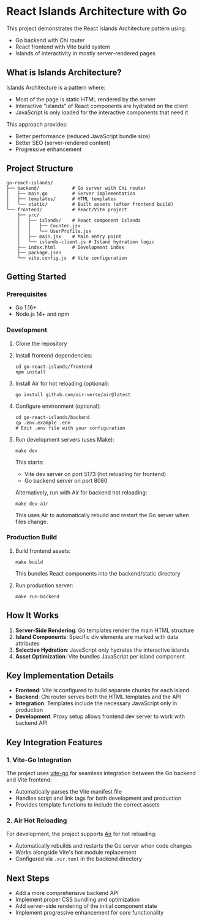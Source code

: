 # React Islands Architecture with Go

This project demonstrates the React Islands Architecture pattern using:
- Go backend with Chi router
- React frontend with Vite build system
- Islands of interactivity in mostly server-rendered pages

## What is Islands Architecture?

Islands Architecture is a pattern where:
- Most of the page is static HTML rendered by the server
- Interactive "islands" of React components are hydrated on the client
- JavaScript is only loaded for the interactive components that need it

This approach provides:
- Better performance (reduced JavaScript bundle size)
- Better SEO (server-rendered content)
- Progressive enhancement

## Project Structure

```
go-react-islands/
├── backend/            # Go server with Chi router
│   ├── main.go         # Server implementation
│   ├── templates/      # HTML templates
│   └── static/         # Built assets (after frontend build)
└── frontend/           # React/Vite project
    ├── src/
    │   ├── islands/    # React component islands
    │   │   ├── Counter.jsx
    │   │   └── UserProfile.jsx
    │   ├── main.jsx    # Main entry point
    │   └── islands-client.js # Island hydration logic
    ├── index.html      # Development index
    ├── package.json
    └── vite.config.js  # Vite configuration
```

## Getting Started

### Prerequisites
- Go 1.16+
- Node.js 14+ and npm

### Development

1. Clone the repository
2. Install frontend dependencies:
   ```
   cd go-react-islands/frontend
   npm install
   ```
3. Install Air for hot reloading (optional):
   ```
   go install github.com/air-verse/air@latest
   ```
4. Configure environment (optional):
   ```
   cd go-react-islands/backend
   cp .env.example .env
   # Edit .env file with your configuration
   ```
5. Run development servers (uses Make):
   ```
   make dev
   ```
   This starts:
   - Vite dev server on port 5173 (hot reloading for frontend)
   - Go backend server on port 8080
   
   Alternatively, run with Air for backend hot reloading:
   ```
   make dev-air
   ```
   This uses Air to automatically rebuild and restart the Go server when files change.

### Production Build

1. Build frontend assets:
   ```
   make build
   ```
   This bundles React components into the backend/static directory

2. Run production server:
   ```
   make run-backend
   ```

## How It Works

1. **Server-Side Rendering**: Go templates render the main HTML structure
2. **Island Components**: Specific div elements are marked with data attributes
3. **Selective Hydration**: JavaScript only hydrates the interactive islands
4. **Asset Optimization**: Vite bundles JavaScript per island component

## Key Implementation Details

- **Frontend**: Vite is configured to build separate chunks for each island
- **Backend**: Chi router serves both the HTML templates and the API
- **Integration**: Templates include the necessary JavaScript only in production
- **Development**: Proxy setup allows frontend dev server to work with backend API

## Key Integration Features

### 1. Vite-Go Integration

The project uses [vite-go](https://github.com/torenware/vite-go) for seamless integration between the Go backend and Vite frontend:

- Automatically parses the Vite manifest file
- Handles script and link tags for both development and production
- Provides template functions to include the correct assets

### 2. Air Hot Reloading

For development, the project supports [Air](https://github.com/air-verse/air) for hot reloading:

- Automatically rebuilds and restarts the Go server when code changes
- Works alongside Vite's hot module replacement
- Configured via `.air.toml` in the backend directory

## Next Steps

- Add a more comprehensive backend API
- Implement proper CSS bundling and optimization
- Add server-side rendering of the initial component state
- Implement progressive enhancement for core functionality
